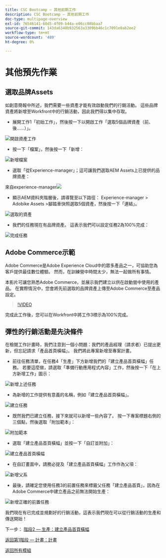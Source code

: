 ```yaml
---
title: CSC Bootcamp — 其他前期工作
description: CSC Bootcamp — 其他前期工作
doc-type: multipage-overview
exl-id: 76546141-68d5-4f09-b44a-e06cc08bbaa7
source-git-commit: 143da6340b932563a3309bb46c1c7091e0ab2ee2
workflow-type: tm+mt
source-wordcount: '489'
ht-degree: 0%

---
```


# 其他預先作業

## 選取品牌Assets

如創意簡報中所述，我們需要一些資產才能有效啟動我們的行銷活動。 這些品牌資產將新增至Workfront中的行銷活動，因此我們得以集中存取。

- 展開工作1「初始工作」，然後按一下以開啟工作「選取5個品牌資產（前、後……）」。

![開啟資產工作](./images/wf-open-assets-task.png)

- 按一下「檔案」，然後按一下「新增：

![新增檔案](./images/wf-add-new-doc.png)

- 選取「從Experience-manager」；這可讓我們選取AEM Assets上已提供的品牌資產：

來自experience-manager![](./images/wf-from-aem.png)

- 顯示AEM資料夾階層後，請導覽至以下路徑： Experience-manager > Adobike Assets >腳踏車快照選取5個資產，然後按一下「連結」。

![選取的資產](./images/selected-assets.png)

- 我們的任務現在有品牌資產。 這表示我們可以設定任務2為100%完成：

![完成任務](./images/wf-task-2-complete.png)


## Adobe Commerce示範

Adobe Commerce是Adobe Experience Cloud中的眾多產品之一，可協助您為客戶提供最佳數位體驗。 然而，在訓練營中時間太少，無法一起做所有事情。

本影片可讓您熟悉Adobe Commerce，並展示我們建立以供在啟動營中使用的產品。 在實際情況中，您會將先前選取的品牌資產上傳至Adobe Commerce至產品設定。

>[!VIDEO](https://video.tv.adobe.com/v/3418945?quality=12&learn=on)

完成此工作後，您可以在Workfront中將工作3標示為100%完成。

## 彈性的行銷活動是先決條件

在檢閱工作計畫時，我們注意到一個小問題：我們的產品經理（請求者）已提出更新，但忘記請求「產品首頁橫幅」。  我們將此專案新增至專案計畫。

- 前往任務清單，在任務4「生產」下方新增我們的「建立產品首頁橫幅」任務。 若要這麼做，請選取「準備行動應用程式內容」工作，然後按一下「在上方新增工作」圖示：

![新增上述任務](./images/wf-add-task-above.png)

- 為新增的工作提供有意義的名稱，例如「建立產品首頁橫幅」。

![建立任務](./images/wf-create-banner.png)

- 既然我們已建立任務，接下來就可以新增一些內容了。 按一下專案標題右側的三個點，然後選取「附加範本」：

![附加範本](./images/wf-attach-template.png)

- 選取「建立產品首頁橫幅」並按一下「自訂並附加」：

![建立產品首頁橫幅](./images/wf-homepage-banner.png)

- 在自訂畫面中，請務必提及「建立產品首頁橫幅」工作作為父項：

![新增父系](./images/wf-create-banner-parent.png)

- 最後，請確定您使用任務3的前置任務來標籤父任務「建立產品首頁」，因為在Adobe Commerce中建立產品之前無法開始生產：

![新增正確的前置任務](./images/wf-predecessor.png)

我們現在有已完成並規劃好的行銷活動，這表示我們現在可以從行銷活動的生產和傳送開始！


下一步： [階段2 — 生產：建立產品首頁橫幅](../production/banner.md)

[返回第1階段 — 計畫：計畫](./planning.md)

[返回所有模組](../../overview.md)
